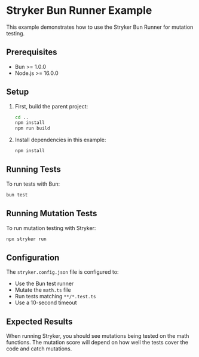# Stryker Bun Runner Example

This example demonstrates how to use the Stryker Bun Runner for mutation testing.

## Prerequisites

- Bun >= 1.0.0
- Node.js >= 16.0.0

## Setup

1. First, build the parent project:
   ```bash
   cd ..
   npm install
   npm run build
   ```

2. Install dependencies in this example:
   ```bash
   npm install
   ```

## Running Tests

To run tests with Bun:
```bash
bun test
```

## Running Mutation Tests

To run mutation testing with Stryker:
```bash
npx stryker run
```

## Configuration

The `stryker.config.json` file is configured to:
- Use the Bun test runner
- Mutate the `math.ts` file
- Run tests matching `**/*.test.ts`
- Use a 10-second timeout

## Expected Results

When running Stryker, you should see mutations being tested on the math functions. The mutation score will depend on how well the tests cover the code and catch mutations.